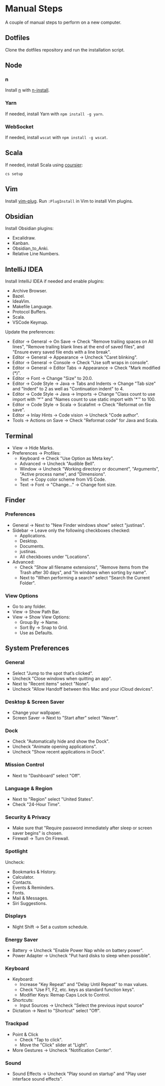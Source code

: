 # Manual Steps

A couple of manual steps to perform on a new computer.

## Dotfiles

Clone the dotfiles repository and run the installation script.

## Node

### n

Install [n](https://github.com/tj/n) with [n-install](http://git.io/n-install-repo).

### Yarn

If needed, install Yarn with `npm install -g yarn`.

### WebSocket

If needed, install `wscat` with `npm install -g wscat`.

## Scala

If needed, install Scala using [coursier](https://get-coursier.io/):

```shell
cs setup
```

## Vim

Install [vim-plug](https://github.com/junegunn/vim-plug). Run `:PlugInstall` in
Vim to install Vim plugins.

## Obsidian

Install Obsidian plugins:

* Excalidraw.
* Kanban.
* Obsidian_to_Anki.
* Relative Line Numbers.

## IntelliJ IDEA

Install IntelliJ IDEA if needed and enable plugins:

* Archive Browser.
* Bazel.
* IdeaVim.
* Makefile Language.
* Protocol Buffers.
* Scala.
* VSCode Keymap.

Update the preferences:

* Editor -> General -> On Save -> Check "Remove trailing spaces on All lines",
  "Remove trailing blank lines at the end of saved files", and "Ensure every
  saved file ends with a line break".
* Editor -> General -> Appearance -> Uncheck "Caret blinking".
* Editor -> General -> Console -> Check "Use soft wraps in console".
* Editor -> General -> Editor Tabs -> Appearance -> Check "Mark modified (*)".
* Editor -> Font -> Change "Size" to 20.0.
* Editor -> Code Style -> Java -> Tabs and Indents -> Change "Tab size" and
  "Indent" to 2 as well as "Continuation indent" to 4.
* Editor -> Code Style -> Java -> Imports -> Change "Class count to use import
  with '\*'" and "Names count to use static import with '*'" to 100.
* Editor -> Code Style -> Scala -> Scalafmt -> Check "Reformat on file save".
* Editor -> Inlay Hints -> Code vision -> Uncheck "Code author".
* Tools -> Actions on Save -> Check "Reformat code" for Java and Scala.

## Terminal

* View -> Hide Marks.
* Preferences -> Profiles:
    * Keyboard -> Check "Use Option as Meta key".
    * Advanced -> Uncheck "Audible Bell".
    * Window -> Uncheck "Working directory or document", "Arguments",
      "Active process name", and "Dimensions".
    * Text -> Copy color scheme from VS Code.
    * Text -> Font -> "Change..." -> Change font size.

## Finder

### Preferences

* General -> Next to "New Finder windows show" select "justinas".
* Sidebar -> Leave only the following checkboxes checked:
    * Applications.
    * Desktop.
    * Documents.
    * justinas.
    * All checkboxes under "Locations".
* Advanced:
    * Check "Show all filename extensions", "Remove items from the Trash after
      30 days", and "In windows when sorting by name".
    * Next to "When performing a search" select "Search the Current Folder".

### View Options

* Go to any folder.
* View -> Show Path Bar.
* View -> Show View Options:
    * Group By -> Name.
    * Sort By -> Snap to Grid.
    * Use as Defaults.

## System Preferences

### General

* Select "Jump to the spot that’s clicked".
* Uncheck "Close windows when quitting an app".
* Next to "Recent items" select "None".
* Uncheck "Allow Handoff between this Mac and your iCloud devices".

### Desktop & Screen Saver

* Change your wallpaper.
* Screen Saver -> Next to "Start after" select "Never".

### Dock

* Check "Automatically hide and show the Dock".
* Uncheck "Animate opening applications".
* Uncheck "Show recent applications in Dock".

### Mission Control

* Next to "Dashboard" select "Off".

### Language & Region

* Next to "Region" select "United States".
* Check "24-Hour Time".

### Security & Privacy

* Make sure that "Require password immediately after sleep or screen saver
  begins" is chosen.
* Firewall -> Turn On Firewall.

### Spotlight

Uncheck:

* Bookmarks & History.
* Calculator.
* Contacts.
* Events & Reminders.
* Fonts.
* Mail & Messages.
* Siri Suggestions.

### Displays

* Night Shift -> Set a custom schedule.

### Energy Saver

* Battery -> Uncheck "Enable Power Nap while on battery power".
* Power Adapter -> Uncheck "Put hard disks to sleep when possible".

### Keyboard

* Keyboard:
    * Increase "Key Repeat" and "Delay Until Repeat" to max values.
    * Check "Use F1, F2, etc. keys as standard function keys".
    * Modifier Keys: Remap Caps Lock to Control.
* Shortcuts:
    * Input Sources -> Uncheck "Select the previous input source"
* Dictation -> Next to "Shortcut" select "Off".

### Trackpad

* Point & Click
    * Check "Tap to click".
    * Move the "Click" slider at "Light".
* More Gestures -> Uncheck "Notification Center".

### Sound

* Sound Effects -> Uncheck "Play sound on startup" and "Play user interface sound
  effects".
